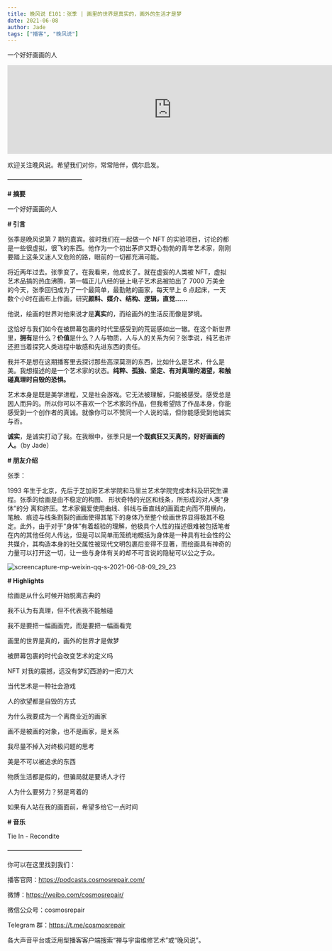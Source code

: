 ```yaml
---
title: 晚风说 E101：张季 | 画里的世界是真实的，画外的生活才是梦
date: 2021-06-08
author: Jade
tags: ["播客", "晚风说"]
---
```


一个好好画画的人

<!--more-->

<iframe src="https://player.fireside.fm/v2/trfV16OE+5U3tr0_a?theme=light" width="740" height="200" frameborder="0" scrolling="no"></iframe>

欢迎关注晚风说。希望我们对你，常常陪伴，偶尔启发。

————————————

**# 摘要**

一个好好画画的人

**# 引言**

张季是晚风说第 7 期的嘉宾。彼时我们在一起做一个 NFT 的实验项目，讨论的都是一些很虚拟，很飞的东西。他作为一个初出茅庐又野心勃勃的青年艺术家，刚刚要踏上这条又迷人又危险的路，眼前的一切都充满可能。

将近两年过去。张季变了。在我看来，他成长了。就在虚妄的人类被 NFT，虚拟艺术品搞的热血沸腾，第一幅正儿八经的链上电子艺术品被拍出了 7000 万美金的今天，张季回归成为了一个最简单，最勤勉的画家，每天早上 6 点起床，一天数个小时在画布上作画，研究**颜料、媒介、结构、逻辑，直觉……**

他说，绘画的世界对他来说才是**真实**的，而绘画外的生活反而像是梦境。

这恰好与我们如今在被屏幕包裹的时代里感受到的荒诞感如出一辙。在这个新世界里，**拥有**是什么？**价值**是什么？人与物质，人与人的关系为何？张季说，纯艺也许还担当着探究人类进程中敏感和先进东西的责任。

我并不是想在这期播客里去探讨那些高深莫测的东西，比如什么是艺术，什么是美。我想描述的是一个艺术家的状态。**纯粹、孤独、坚定、有对真理的渴望，和触碰真理时自毁的恐惧。**

艺术本身是既是美学进程，又是社会游戏。它无法被理解，只能被感受。感受总是因人而异的。所以你可以不喜欢一个艺术家的作品，但我希望除了作品本身，你能感受到一个创作者的真诚。就像你可以不赞同一个人说的话，但你能感受到他诚实与否。

**诚实**，是诚实打动了我。在我眼中，张季只是**一个既疯狂又天真的，好好画画的人。**（by Jade）

**# 朋友介绍**

张季： 

1993 年生于北京，先后于芝加哥艺术学院和⻢里兰艺术学院完成本科及研究生课程。张季的绘画是由不稳定的构图、 形状奇特的光区和线条，所形成的对人类“身体”的分 离和挤压。艺术家偏爱使用曲线、斜线与垂直线的画面走向而不用横向，笔触、痕迹与线条割裂的画面使得其笔下的身体乃至整个绘画世界显得极其不稳定。此外，由于对于“身体”有着超验的理解，他极具个人性的描述很难被包括笔者在内的其他任何人传达，但是可以简单而笼统地概括为身体是一种具有社会性的公共媒介，其构造本身的社交属性被现代文明包裹后变得不显著，而绘画具有神奇的力量可以打开这一切，让一些与身体有关的却不可言说的隐秘可以公之于众。

![screencapture-mp-weixin-qq-s-2021-06-08-09_29_23](https://cosmosrepair-1257028016.cos.ap-beijing.myqcloud.com/uPic/screencapture-mp-weixin-qq-s-2021-06-08-09_29_23.png)

**# Highlights**

绘画是从什么时候开始脱离古典的

我不认为有真理，但不代表我不能触碰

我不是要把一幅画画完，而是要把一幅画看完

画里的世界是真的，画外的世界才是做梦

被屏幕包裹的时代会改变艺术的定义吗

NFT 对我的震撼，远没有梦幻西游的一把刀大

当代艺术是一种社会游戏

人的欲望都是自毁的方式

为什么我要成为一个离商业近的画家

画不是被画的对象，也不是画家，是关系

我尽量不掉入对终极问题的思考

美是不可以被追求的东西

物质生活都是假的，但骗局就是要诱人才行

人为什么要努力？努是弯着的

如果有人站在我的画面前，希望多给它一点时间


**# 音乐**

Tie In - Recondite

————————————

你可以在这里找到我们：

播客官网：https://podcasts.cosmosrepair.com/

微博：https://weibo.com/cosmosrepair/

微信公众号：cosmosrepair

Telegram 群：https://t.me/cosmosrepair

各大声音平台或泛用型播客客户端搜索“禅与宇宙维修艺术”或“晚风说”。
